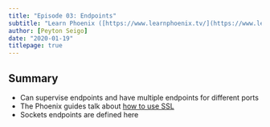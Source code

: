 ```yaml
---
title: "Episode 03: Endpoints"
subtitle: "Learn Phoenix ([https://www.learnphoenix.tv/](https://www.learnphoenix.tv/))"
author: [Peyton Seigo]
date: "2020-01-19"
titlepage: true
---
```


## Summary

- Can supervise endpoints and have multiple endpoints for different ports
- The Phoenix guides talk about [how to use SSL](https://hexdocs.pm/phoenix/endpoint.html#using-ssl)
- Sockets endpoints are defined here
